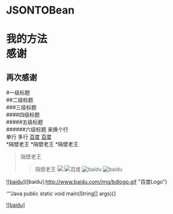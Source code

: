 # JSONTOBean
我的方法
<br>
感谢
====
再次感谢
-------
#一级标题  
##二级标题  
###三级标题  
####四级标题  
#####五级标题  
######六级标题 
来换个行<br> 
		单行
		多行
[百度](https://www.baidu.com)
[百度](https://www.baidu.com "悬停显示")  
*隔壁老王
	*隔壁老王
		*隔壁老王
>隔壁老王
>>隔壁老王
![](http://www.baidu.com/img/bdlogo.gif) 
![百度](http://www.baidu.com/img/bdlogo.gif) 
![baidu](http://www.baidu.com/img/bdlogo.gif "百度logo") 
![baidu](http://github.com/wangjiasheng/JSONTOBean/img/bdlogo.gif "百度logo") 

[![baidu]](http://baidu.com)([baidu]:http://www.baidu.com/img/bdlogo.gif "百度Logo")  

‘‘‘‘Java
public static  void main(String[] args){}

[![baidu]](http://github.com/wangjiasheng/JSONTOBean/img/bdlogo.gif "百度logo")